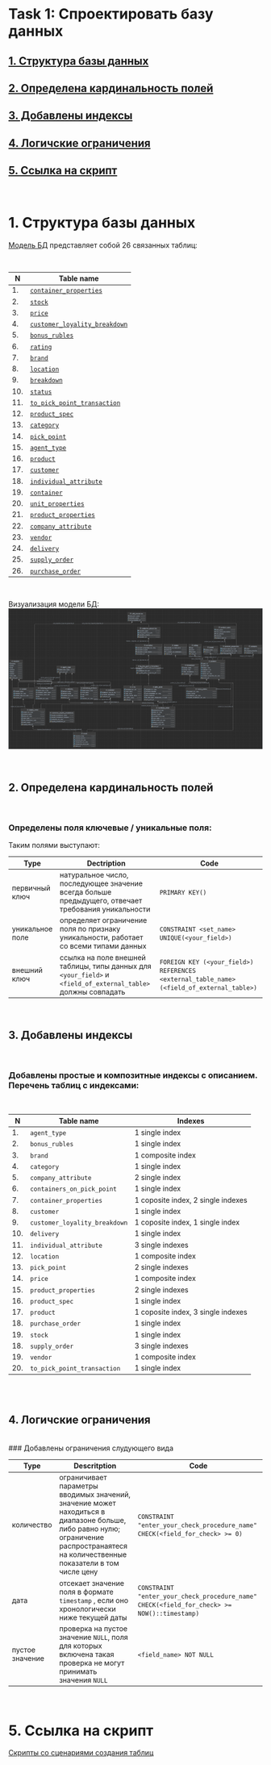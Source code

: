 # **Task 1: Спроектировать базу данных**

## [**1. Структура базы данных**](#1-структура-базы-данных)
## [**2. Определена кардинальность полей**](#2-определена-кардинальность-полей)
## [**3. Добавлены индексы**](#3-добавлены-индексы)
## [**4. Логичские ограничения**](#4-логические-ограничения)
## [**5. Ссылка на скрипт**](#5-ссылка-на-скрипт)
<br>


# **1. Структура базы данных**

[Модель БД](https://github.com/SolonnikovDV/database_modeling/blob/main/task_2/db_model_screen.png) представляет собой 26 связанных таблиц:

<br>

| N   | Table name                    |
|-----|-------------------------------|
|1. |[`container_properties`](https://github.com/SolonnikovDV/database_modeling/blob/main/task_2/tables/container_properties.sql)|
|2. |[`stock`](https://github.com/SolonnikovDV/database_modeling/blob/main/task_2/tables/stock.sql)|
|3. |[`price`](https://github.com/SolonnikovDV/database_modeling/blob/main/task_2/tables/price.sql)|
|4. |[`customer_loyality_breakdown`](https://github.com/SolonnikovDV/database_modeling/blob/main/task_2/tables/customer_loyality_breakdown.sql)|
|5. |[`bonus_rubles`](https://github.com/SolonnikovDV/database_modeling/blob/main/task_2/tables/bonus_rubles.sql)|
|6. |[`rating`](https://github.com/SolonnikovDV/database_modeling/blob/main/task_2/tables/rating.sql)|
|7. |[`brand`](https://github.com/SolonnikovDV/database_modeling/blob/main/task_2/tables/brand.sql)|
|8. |[`location`](https://github.com/SolonnikovDV/database_modeling/blob/main/task_2/tables/location.sql)|
|9. |[`breakdown`](https://github.com/SolonnikovDV/database_modeling/blob/main/task_2/tables/breakdown.sql)|
|10. |[`status`](https://github.com/SolonnikovDV/database_modeling/blob/main/task_2/tables/status.sql)|
|11. |[`to_pick_point_transaction`](https://github.com/SolonnikovDV/database_modeling/blob/main/task_2/tables/to_pick_point_transaction.sql)|
|12. |[`product_spec`](https://github.com/SolonnikovDV/database_modeling/blob/main/task_2/tables/product_spec.sql)|
|13. |[`category`](https://github.com/SolonnikovDV/database_modeling/blob/main/task_2/tables/category.sql)|
|14. |[`pick_point`](https://github.com/SolonnikovDV/database_modeling/blob/main/task_2/tables/pick_point.sql)|
|15. |[`agent_type`](https://github.com/SolonnikovDV/database_modeling/blob/main/task_2/tables/agent_type.sql)|
|16. |[`product`](https://github.com/SolonnikovDV/database_modeling/blob/main/task_2/tables/product.sql)|
|17. |[`customer`](https://github.com/SolonnikovDV/database_modeling/blob/main/task_2/tables/customer.sql)|
|18. |[`individual_attribute`](https://github.com/SolonnikovDV/database_modeling/blob/main/task_2/tables/individual_attribute.sql)|
|19. |[`container`](https://github.com/SolonnikovDV/database_modeling/blob/main/task_2/tables/container.sql)|
|20. |[`unit_properties`](https://github.com/SolonnikovDV/database_modeling/blob/main/task_2/tables/unit_properties.sql)|
|21. |[`product_properties`](https://github.com/SolonnikovDV/database_modeling/blob/main/task_2/tables/product_properties.sql)|
|22. |[`company_attribute`](https://github.com/SolonnikovDV/database_modeling/blob/main/task_2/tables/company_attribute.sql)|
|23. |[`vendor`](https://github.com/SolonnikovDV/database_modeling/blob/main/task_2/tables/vendor.sql)|
|24. |[`delivery`](https://github.com/SolonnikovDV/database_modeling/blob/main/task_2/tables/delivery.sql)|
|25. |[`supply_order`](https://github.com/SolonnikovDV/database_modeling/blob/main/task_2/tables/supply_order.sql)|
|26. |[`purchase_order`](https://github.com/SolonnikovDV/database_modeling/blob/main/task_2/tables/purchase_order.sql)|

<br>

Визуализация модели БД:
![Визуализация модели БД](https://github.com/SolonnikovDV/database_modeling/blob/main/task_2/db_model_screen.png?raw=true)

<br>


## 2. Определена кардинальность полей 
<br>

### Определены поля ключевые / уникальные поля:
Таким полями выступают:

|Type   |Dectription  |Code       |
|-------|-------------|-----------|
|первичный ключ|натуральное число, последующее значение всегда больше предыдущего, отвечает требования уникальности| `PRIMARY KEY()`| 
|уникальное поле|определяет ограничение поля по признаку уникальности, работает со всеми типами данных|`CONSTRAINT <set_name> UNIQUE(<your_field>)`|
|внешний ключ|ссылка на поле внешней таблицы, типы данных для `<your_field>` и `<field_of_external_table>` должны совпадать|`FOREIGN KEY (<your_field>) REFERENCES <external_table_name> (<field_of_external_table>)`|
<br>

## 3. Добавлены индексы
<br>

### Добавлены простые и композитные индексы с описанием. Перечень таблиц с индексами:
<br>

| N   | Table name                       |Indexes                            |
|-----|----------------------------------|-----------------------------------|
| 1.  |`agent_type`                      |1 single index                     |
| 2.  |`bonus_rubles`                    |1 single index                     |
| 3.  |`brand`                           |1 composite index                  |
| 4.  |`category`                        |1 single index                     |
| 5.  |`company_attribute`               |2 single index                     |
| 6.  |`containers_on_pick_point`        |1 single index                     |
| 7.  |`container_properties`            |1 coposite index, 2 single indexes |
| 8.  |`customer`                        |1 single index                     |
| 9.  |`customer_loyality_breakdown`     |1 coposite index, 1 single index   |
| 10. |`delivery`                        |1 single index                     |
| 11. |`individual_attribute`            |3 single indexes                   |
| 12. |`location`                        |1 composite index                  |
| 13. |`pick_point`                      |2 single indexes                   |
| 14. |`price`                           |1 composite index                  |
| 15. |`product_properties`              |2 single indexes                   |
| 16. |`product_spec`                    |1 single index                     |
| 17. |`product`                         |1 coposite index, 3 single indexes |
| 18. |`purchase_order`                  |1 single index                     |
| 19. |`stock`                           |1 single index                     |
| 18. |`supply_order`                    |3 single indexes                   |
| 19. |`vendor`                          |1 composite index                  |
| 20. |`to_pick_point_transaction`       |1 single index                     |

<br>
<br>

## 4. Логичские ограничения
<br>
### Добавлены ограничения слудующего вида
<br>

|Type    |Descritption   |Code    |
|--------|---------------|--------|
|количество|ограничивает параметры вводимых значений, значение может находиться в диапазоне больше, либо равно нулю;<br>ограничение распространаятеся на количественные показатели в том числе цену|`CONSTRAINT "enter_your_check_procedure_name" CHECK(<field_for_check> >= 0)`|
|дата|отсекает значение поля в формате `timestamp` , если оно хронологически ниже текущей даты|`CONSTRAINT "enter_your_check_procedure_name" CHECK(<field_for_check> >= NOW()::timestamp)`|
|пустое значение|проверка на пустое значение `NULL`, поля для которых включена такая проверка не могут принимать значения `NULL`|`<field_name> NOT NULL`|

<br>

# **5. Ссылка на скрипт**
[Скрипты со сценариями создания таблиц](https://github.com/SolonnikovDV/database_modeling/tree/main/task_2/tables)
